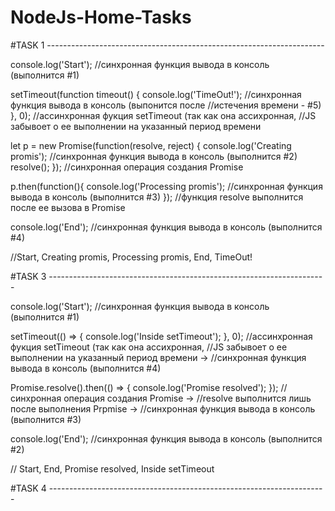 # NodeJs-Home-Tasks

#TASK 1 ---------------------------------------------------------------------

console.log('Start');
//синхронная функция вывода в консоль (выполнится #1)

setTimeout(function timeout() {
    console.log('TimeOut!');
    //синхронная функция вывода в консоль (выпонится после
    //истечения времени - #5)
}, 0);
//ассинхронная фукция setTimeout (так как она ассихронная, 
//JS забывоет о ее выполнении на указанный период времени

let p = new Promise(function(resolve, reject) {
    console.log('Creating promis');
    //синхронная функция вывода в консоль (выполнится #2)
    resolve();
});
//синхронная операция создания Promise

p.then(function(){
    console.log('Processing promis');
    //синхронная функция вывода в консоль (выполнится #3)
});
//функция resolve выполнится после ее вызова в Promise

console.log('End');
//синхронная функция вывода в консоль (выполнится #4)


//Start, Creating promis, Processing promis, End, TimeOut!


#TASK 3 ---------------------------------------------------------------------

console.log('Start');
//синхронная функция вывода в консоль (выполнится #1)

setTimeout(() => {
    console.log('Inside setTimeout');
}, 0);
//ассинхронная фукция setTimeout (так как она ассихронная, 
//JS забывоет о ее выполнении на указанный период времени ->
//синхронная функция вывода в консоль (выполнится #4)

Promise.resolve().then(() => {
    console.log('Promise resolved');
});
//синхронная операция создания Promise ->
//resolve выполнится лишь после выполнения Prpmise ->
//синхронная функция вывода в консоль (выполнится #3)

console.log('End');
//синхронная функция вывода в консоль (выполнится #2)

// Start, End, Promise resolved, Inside setTimeout


#TASK 4 ---------------------------------------------------------------------
